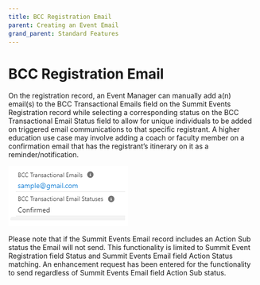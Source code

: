 ```yaml
---
title: BCC Registration Email
parent: Creating an Event Email
grand_parent: Standard Features
---
```

# BCC Registration Email
On the registration record, an Event Manager can manually add a(n) email(s) to the BCC Transactional Emails field on the Summit Events Registration record while selecting a corresponding status on the BCC Transactional Email Status field to allow for unique individuals to be added on triggered email communications to that specific registrant. A higher education use case may involve adding a coach or faculty member on a confirmation email that has the registrant’s itinerary on it as a reminder/notification.

![BCC Transactional Email fields](images/bcc-transactional-email-fields.png)

Please note that if the Summit Events Email record includes an Action Sub status the Email will not send.  This functionality is limited to Summit Event Registration field Status and Summit Events Email field Action Status matching.  An enhancement request has been entered for the functionality to send regardless of Summit Events Email field Action Sub status.
